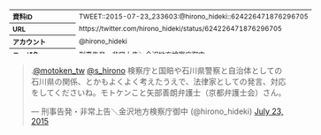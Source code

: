 <table style="font-size: 9pt; width: 610px; margin-bottom: 20px; height: 80px;">
<tbody>
    <tr>
        <th align=left>資料ID</th>
        <td align=left>TWEET::2015-07-23_233603:@hirono_hideki::624226471876296705</td>
    </tr>
    <tr>
        <th align=left>URL</th>
        <td align=left>https://twitter.com/hirono_hideki/status/624226471876296705</td>
    </tr>
    <tr>
        <th align=left>アカウント</th>
        <td align=left>@hirono_hideki</td>
    </tr>
    <tr>
        <th align=left>ユーザ名</th>
        <td align=left>刑事告発・非常上告＼金沢地方検察庁御中</td>
    </tr>
    <tr>
        <th align=left>ツイートの記録日時</th>
        <td align=left>created_at 2022-08-24_1426</td>
    </tr>
</tbody>
</table>
<blockquote class="twitter-tweet" data-width="450"  data-lang="ja"><p lang="ja" dir="ltr">.<a href="https://twitter.com/motoken_tw?ref_src=twsrc%5Etfw">@motoken_tw</a> <a href="https://twitter.com/s_hirono?ref_src=twsrc%5Etfw">@s_hirono</a> 検察庁と国賠や石川県警察と自治体としての石川県の関係、とかもよくよく考えたうえで、法律家としての発言、対応をしてくださいね。モトケンこと矢部善朗弁護士（京都弁護士会）さん。</p>&mdash; 刑事告発・非常上告＼金沢地方検察庁御中 (@hirono_hideki) <a href="https://twitter.com/hirono_hideki/status/624226471876296705?ref_src=twsrc%5Etfw">July 23, 2015</a></blockquote>
<script async src="https://platform.twitter.com/widgets.js" charset="utf-8"></script>


